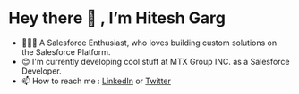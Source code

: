 # Hey there 👋 , I’m Hitesh Garg
- 👨🏻‍💻 A Salesforce Enthusiast, who loves building custom solutions on the Salesforce Platform.
- 😊 I'm currently developing cool stuff at MTX Group INC. as a Salesforce Developer.
- 📫 How to reach me : [LinkedIn](https://www.linkedin.com/in/hiteshgarg98/) or [Twitter](https://twitter.com/h_4_hitesh)

<!---
GargHitesh/GargHitesh is a ✨ special ✨ repository because its `README.md` (this file) appears on your GitHub profile.
You can click the Preview link to take a look at your changes.
--->
